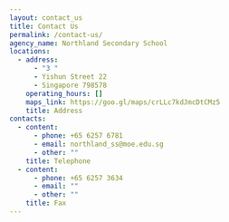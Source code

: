 ```yaml
---
layout: contact_us
title: Contact Us
permalink: /contact-us/
agency_name: Northland Secondary School
locations:
  - address:
      - "3 "
      - Yishun Street 22
      - Singapore 798578
    operating_hours: []
    maps_link: https://goo.gl/maps/crLLc7kdJmcDtCMz5
    title: Address
contacts:
  - content:
      - phone: +65 6257 6781
      - email: northland_ss@moe.edu.sg
      - other: ""
    title: Telephone
  - content:
      - phone: +65 6257 3634
      - email: ""
      - other: ""
    title: Fax
---
```

